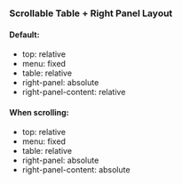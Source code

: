 ### Scrollable Table + Right Panel Layout

#### Default:

- top: relative
- menu: fixed
- table: relative
- right-panel: absolute
- right-panel-content: relative

#### When scrolling:

- top: relative
- menu: fixed
- table: relative
- right-panel: absolute
- right-panel-content: absolute